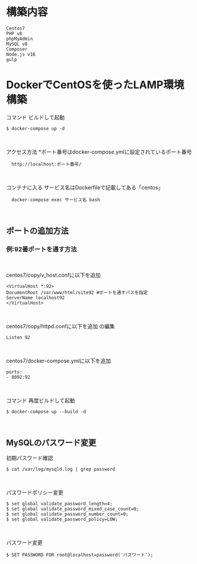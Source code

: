 # 構築内容
```
Centos7
PHP v8
phpMyAdmin
MySQL v8
Composer
Node.js v16
gulp
```

# DockerでCentOSを使ったLAMP環境構築

コマンド ビルドして起動 
```
$ docker-compose up -d
```
<br>

アクセス方法 *ポート番号はdocker-compose.ymlに設定されているポート番号
```
  http://localhost:ポート番号/
```
<br>

コンテナに入る サービス名はDockerfileで記載してある「centos」
```
  docker-compose exec サービス名 bash
```
<br>

## ポートの追加方法
### 例:92番ポートを通す方法
<br>

centos7/copy/v_host.confに以下を追加

```
<VirtualHost *:92>
DocumentRoot /var/www/html/site92 #ポートを通すパスを指定
ServerName localhost92
</VirtualHost>
```
<br>

centos7/copy/httpd.confに以下を追加
の編集
```
Listen 92
```
<br>

centos7/docker-compose.ymlに以下を追加
```
ports:
- 8092:92
```

<br>

コマンド 再度ビルドして起動
```
$ docker-compose up --build -d
```

<br>

## MySQLのパスワード変更

初期パスワード確認
```
$ cat /var/log/mysqld.log | grep password
```

<br>

パスワードポリシー変更
```
$ set global validate_password_length=4;
$ set global validate_password_mixed_case_count=0;
$ set global validate_password_number_count=0;
$ set global validate_password_policy=LOW;
```

<br>

パスワード変更
```
$ SET PASSWORD FOR root@localhost=password('パスワード');
```
